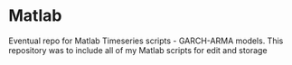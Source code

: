 # Matlab
Eventual repo for Matlab Timeseries scripts - GARCH-ARMA models.
This repository was to include all of my Matlab scripts for edit and storage
